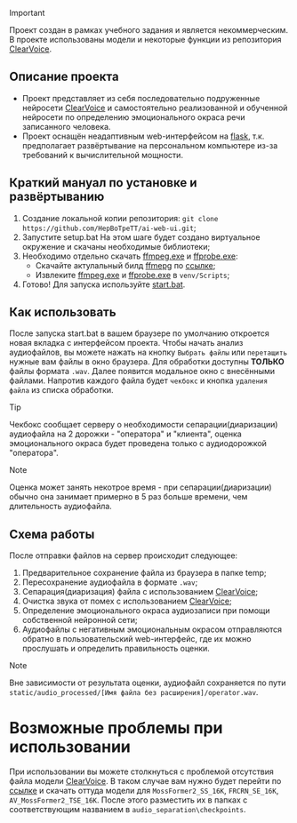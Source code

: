 > [!IMPORTANT]
> Проект создан в рамках учебного задания и является некоммерческим. В проекте использованы модели и некоторые функции из репозитория <a href="https://huggingface.co/spaces/alibabasglab/ClearVoice/tree/main">ClearVoice</a>.

## Описание проекта
- Проект представляет из себя последовательно подруженные нейросети <a href="https://huggingface.co/spaces/alibabasglab/ClearVoice/tree/main">ClearVoice</a> и самостоятельно реализованной и обученной нейросети по определению эмоционального окраса речи записанного человека.
- Проект оснащён неадаптивным web-интерфейсом на <ins>flask</ins>, т.к. предполагает развёртывание на персональном компьютере из-за требований к вычислительной мощности.

## Краткий мануал по установке и развёртыванию
1. Создание локальной копии репозитория:
   `git clone https://github.com/HepBoTpeTT/ai-web-ui.git`;
2. Запустите setup.bat
   На этом шаге будет создано виртуальное окружение и скачаны необходимые библиотеки;
3. Необходимо отдельно скачать <ins>ffmpeg.exe</ins> и <ins>ffprobe.exe</ins>:
    - Скачайте актулальный билд <ins>ffmepg</ins> по <a href="https://www.gyan.dev/ffmpeg/builds/ffmpeg-git-full.7z">ссылке</a>;
    - Извлеките <ins>ffmpeg.exe</ins> и <ins>ffprobe.exe</ins> в `venv/Scripts`;
4. Готово! Для запуска используйте <ins>start.bat</ins>.

## Как использовать
После запуска start.bat в вашем браузере по умолчанию откроется новая вкладка с интерфейсом проекта. Чтобы начать анализ аудиофайлов, вы можете нажать на кнопку `Выбрать файлы` или `перетащить` нужные вам файлы в окно браузера. Для обработки доступны **ТОЛЬКО** файлы формата `.wav`.
Далее появится модальное окно с внесёнными файлами. Напротив каждого файла будет `чекбокс` и кнопка `удаления файла` из списка обработки. 

> [!TIP]
> Чекбокс сообщает серверу о необходимости сепарации(диаризации) аудиофайла на 2 дорожки - "оператора" и "клиента", оценка эмоционального окраса будет проведена только с аудиодорожкой "оператора".

> [!NOTE]
> Оценка может занять некотрое время - при сепарации(диаризации) обычно она занимает примерно в 5 раз больше времени, чем длительность аудиофайла.

## Схема работы
После отправки файлов на сервер происходит следующее:
1. Предварительное сохранение файла из браузера в папке temp;
2. Пересохранение аудиофайла в формате `.wav`;
3. Сепарация(диаризация) файла с использованием <a href="https://huggingface.co/spaces/alibabasglab/ClearVoice/tree/main">ClearVoice</a>;
4. Очистка звука от помех с использованием <a href="https://huggingface.co/spaces/alibabasglab/ClearVoice/tree/main">ClearVoice</a>;
5. Определение эмоционального окраса аудиозаписи при помощи собственной нейронной сети;
6. Аудиофайлы с негативным эмоциональным окрасом отправляются обратно в пользовательский web-интерфейс, где их можно прослушать и определить правильность оценки.

> [!NOTE]
> Вне зависимости от результата оценки, аудиофайл сохраняется по пути `static/audio_processed/[Имя файла без расширения]/operator.wav`.

# Возможные проблемы при использовании
При использовании вы можете столкнуться с проблемой отсутствия файла модели <a href="https://github.com/modelscope/ClearerVoice-Studio/tree/main/clearvoice">ClearVoice</a>. В таком случае вам нужно будет перейти по <a href="https://huggingface.co/spaces/alibabasglab/ClearVoice/tree/main">ссылке</a> и скачать оттуда модели для `MossFormer2_SS_16K`, `FRCRN_SE_16K`, `AV_MossFormer2_TSE_16K`. После этого разместить их в папках с соответствующим названием в `audio_separation\checkpoints`.
